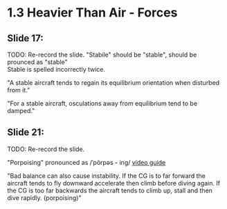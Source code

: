 # 1.3 Heavier Than Air - Forces

## Slide 17:

TODO: Re-record the slide. 
"Stabile" should be "stable", should be prounced as "stable"  
Stable is spelled incorrectly twice.

"A stable aircraft tends to regain its equilibrium orientation when disturbed from it."

"For a stable aircraft, osculations away from equilibrium tend to be damped."

## Slide 21:

TODO: Re-record the slide. 

"Porpoising" pronounced as /ˈpôrpəs - ing/ [video guide](https://www.youtube.com/watch?v=GTu3HU55xJU)

"Bad balance can also cause instability. If the CG is to far forward the aircraft tends to fly downward accelerate then climb before diving again. If the CG is too far backwards the aircraft tends to climb up, stall and then dive rapidly. (porpoising)"


